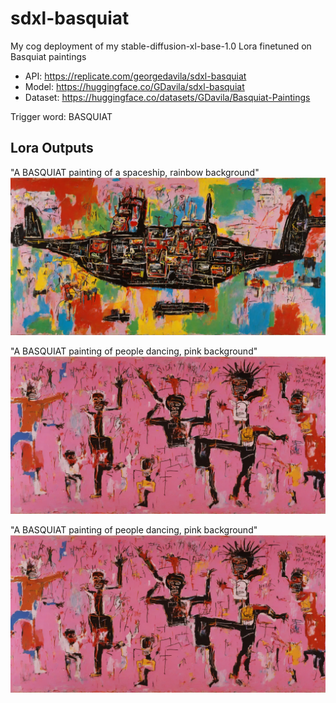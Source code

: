# sdxl-basquiat

My cog deployment of my stable-diffusion-xl-base-1.0 Lora finetuned on Basquiat paintings 

- API: https://replicate.com/georgedavila/sdxl-basquiat
- Model: https://huggingface.co/GDavila/sdxl-basquiat
- Dataset: https://huggingface.co/datasets/GDavila/Basquiat-Paintings

Trigger word: BASQUIAT

## Lora Outputs

"A BASQUIAT painting of a spaceship, rainbow background"
![bas7](images/bas7.png)

"A BASQUIAT painting of people dancing, pink background"
![bas8](images/bas8.png)

"A BASQUIAT painting of people dancing, pink background"
![bas8](images/bas8.png)
